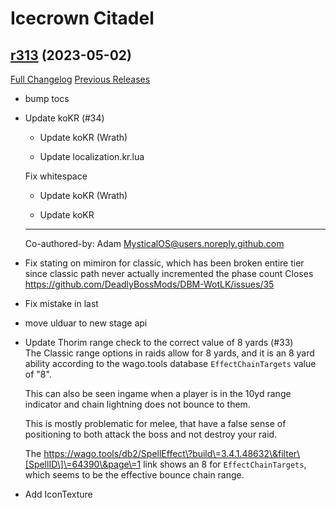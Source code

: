 # <DBM> Icecrown Citadel

## [r313](https://github.com/DeadlyBossMods/DBM-WotLK/tree/r313) (2023-05-02)
[Full Changelog](https://github.com/DeadlyBossMods/DBM-WotLK/compare/r312...r313) [Previous Releases](https://github.com/DeadlyBossMods/DBM-WotLK/releases)

- bump tocs  
- Update koKR (#34)  
    * Update koKR (Wrath)  
    * Update localization.kr.lua  
    Fix whitespace  
    * Update koKR (Wrath)  
    * Update koKR  
    ---------  
    Co-authored-by: Adam <MysticalOS@users.noreply.github.com>  
- Fix stating on mimiron for classic, which has been broken entire tier since classic path never actually incremented the phase count Closes https://github.com/DeadlyBossMods/DBM-WotLK/issues/35  
- Fix mistake in last  
- move ulduar to new stage api  
- Update Thorim range check to the correct value of 8 yards (#33)  
    The Classic range options in raids allow for 8 yards, and it is an 8 yard ability according to the wago.tools database `EffectChainTargets` value of "8".  
    This can also be seen ingame when a player is in the 10yd range indicator and chain lightning does not bounce to them.  
    This is mostly problematic for melee, that have a false sense of positioning to both attack the boss and not destroy your raid.  
    The https://wago.tools/db2/SpellEffect\?build\=3.4.1.48632\&filter\[SpellID\]\=64390\&page\=1 link shows an 8 for `EffectChainTargets`, which seems to be the effective bounce chain range.  
- Add IconTexture  

